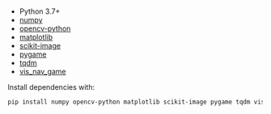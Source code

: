 #

- Python 3.7+
- [numpy](https://numpy.org/)
- [opencv-python](https://pypi.org/project/opencv-python/)
- [matplotlib](https://matplotlib.org/)
- [scikit-image](https://scikit-image.org/)
- [pygame](https://www.pygame.org/)
- [tqdm](https://github.com/tqdm/tqdm)
- [vis_nav_game](https://pypi.org/project/vis-nav-game/)

Install dependencies with:

```bash
pip install numpy opencv-python matplotlib scikit-image pygame tqdm vis_nav_game
```
